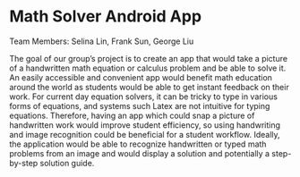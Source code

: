 # Math Solver Android App

Team Members: Selina Lin, Frank Sun, George Liu

The goal of our group’s project is to create an app that would take a picture of a handwritten math equation or calculus problem and be able to solve it. An easily accessible and convenient app would benefit math education around the world as students would be able to get instant feedback on their work. For current day equation solvers, it can be tricky to type in various forms of equations, and systems such Latex are not intuitive for typing equations. Therefore, having an app which could snap a picture of handwritten work would improve student efficiency, so using handwriting and image recognition could be beneficial for a student workflow. Ideally, the application would be able to recognize handwritten or typed math problems from an image and would display a solution and potentially a step-by-step solution guide. 


